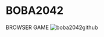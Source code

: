 # BOBA2042
BROWSER GAME
![boba2042github](https://user-images.githubusercontent.com/83245646/216839953-0a7011dc-480e-406b-a963-c61f02746996.png)
